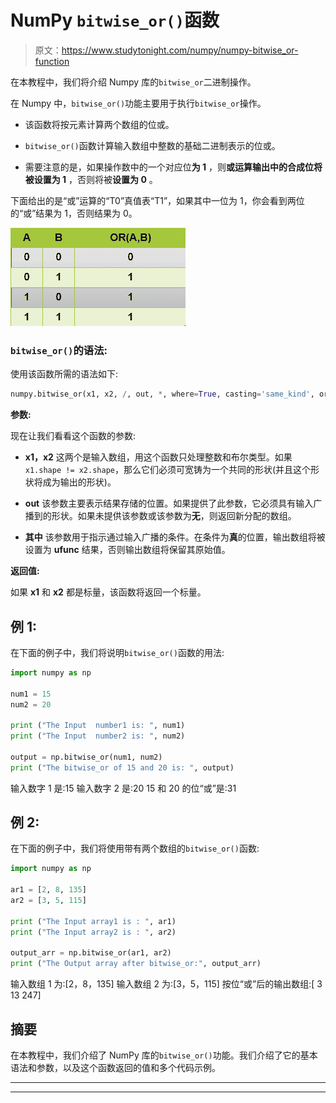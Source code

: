 # NumPy `bitwise_or()`函数

> 原文：<https://www.studytonight.com/numpy/numpy-bitwise_or-function>

在本教程中，我们将介绍 Numpy 库的`bitwise_or`二进制操作。

在 Numpy 中，`bitwise_or()`功能主要用于执行`bitwise_or`操作。

*   该函数将按元素计算两个数组的位或。

*   `bitwise_or()`函数计算输入数组中整数的基础二进制表示的位或。

*   需要注意的是，如果操作数中的一个对应位**为 1** ，则**或运算输出中的合成位将被设置为 1** ，否则将被**设置为 0** 。

下面给出的是“或”运算的“T0”真值表“T1”，如果其中一位为 1，你会看到两位的“或”结果为 1，否则结果为 0。

![Numpy bitwise_or function](img/a7d7f484b8b7056890b04f2f7818f5cf.png)

### `bitwise_or()`的语法:

使用该函数所需的语法如下:

```py
numpy.bitwise_or(x1, x2, /, out, *, where=True, casting='same_kind', order='K', dtype, subok=True[, signature, extobj]) = <ufunc 'bitwise_or'>
```

**参数:**

现在让我们看看这个函数的参数:

*   **x1，x2**
    这两个是输入数组，用这个函数只处理整数和布尔类型。如果`x1.shape != x2.shape`，那么它们必须可宽铸为一个共同的形状(并且这个形状将成为输出的形状)。

*   **out**
    该参数主要表示结果存储的位置。如果提供了此参数，它必须具有输入广播到的形状。如果未提供该参数或该参数为**无**，则返回新分配的数组。

*   **其中**
    该参数用于指示通过输入广播的条件。在条件为**真**的位置，输出数组将被设置为 **ufunc** 结果，否则输出数组将保留其原始值。

**返回值:**

如果 **x1** 和 **x2** 都是标量，该函数将返回一个标量。

## 例 1:

在下面的例子中，我们将说明`bitwise_or()`函数的用法:

```py
import numpy as np

num1 = 15
num2 = 20

print ("The Input  number1 is: ", num1)
print ("The Input  number2 is: ", num2) 

output = np.bitwise_or(num1, num2) 
print ("The bitwise_or of 15 and 20 is: ", output) 
```

输入数字 1 是:15
输入数字 2 是:20
15 和 20 的位“或”是:31

## 例 2:

在下面的例子中，我们将使用带有两个数组的`bitwise_or()`函数:

```py
import numpy as np

ar1 = [2, 8, 135]
ar2 = [3, 5, 115]

print ("The Input array1 is : ", ar1) 
print ("The Input array2 is : ", ar2)

output_arr = np.bitwise_or(ar1, ar2) 
print ("The Output array after bitwise_or:", output_arr)
```

输入数组 1 为:[2，8，135]
输入数组 2 为:[3，5，115]
按位“或”后的输出数组:[ 3 13 247]

## 摘要

在本教程中，我们介绍了 NumPy 库的`bitwise_or()`功能。我们介绍了它的基本语法和参数，以及这个函数返回的值和多个代码示例。

* * *

* * *